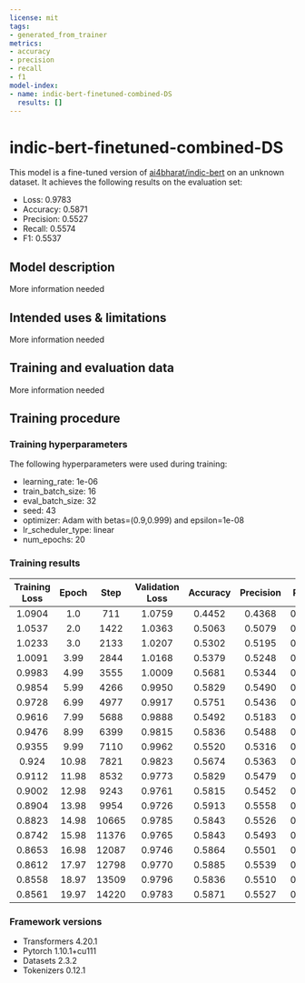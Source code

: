 ```yaml
---
license: mit
tags:
- generated_from_trainer
metrics:
- accuracy
- precision
- recall
- f1
model-index:
- name: indic-bert-finetuned-combined-DS
  results: []
---
```


<!-- This model card has been generated automatically according to the information the Trainer had access to. You
should probably proofread and complete it, then remove this comment. -->

# indic-bert-finetuned-combined-DS

This model is a fine-tuned version of [ai4bharat/indic-bert](https://huggingface.co/ai4bharat/indic-bert) on an unknown dataset.
It achieves the following results on the evaluation set:
- Loss: 0.9783
- Accuracy: 0.5871
- Precision: 0.5527
- Recall: 0.5574
- F1: 0.5537

## Model description

More information needed

## Intended uses & limitations

More information needed

## Training and evaluation data

More information needed

## Training procedure

### Training hyperparameters

The following hyperparameters were used during training:
- learning_rate: 1e-06
- train_batch_size: 16
- eval_batch_size: 32
- seed: 43
- optimizer: Adam with betas=(0.9,0.999) and epsilon=1e-08
- lr_scheduler_type: linear
- num_epochs: 20

### Training results

| Training Loss | Epoch | Step  | Validation Loss | Accuracy | Precision | Recall | F1     |
|:-------------:|:-----:|:-----:|:---------------:|:--------:|:---------:|:------:|:------:|
| 1.0904        | 1.0   | 711   | 1.0759          | 0.4452   | 0.4368    | 0.4155 | 0.3333 |
| 1.0537        | 2.0   | 1422  | 1.0363          | 0.5063   | 0.5079    | 0.4902 | 0.4889 |
| 1.0233        | 3.0   | 2133  | 1.0207          | 0.5302   | 0.5195    | 0.5266 | 0.4956 |
| 1.0091        | 3.99  | 2844  | 1.0168          | 0.5379   | 0.5248    | 0.5313 | 0.5124 |
| 0.9983        | 4.99  | 3555  | 1.0009          | 0.5681   | 0.5344    | 0.5424 | 0.5335 |
| 0.9854        | 5.99  | 4266  | 0.9950          | 0.5829   | 0.5490    | 0.5548 | 0.5492 |
| 0.9728        | 6.99  | 4977  | 0.9917          | 0.5751   | 0.5436    | 0.5515 | 0.5434 |
| 0.9616        | 7.99  | 5688  | 0.9888          | 0.5492   | 0.5183    | 0.5308 | 0.5107 |
| 0.9476        | 8.99  | 6399  | 0.9815          | 0.5836   | 0.5488    | 0.5526 | 0.5499 |
| 0.9355        | 9.99  | 7110  | 0.9962          | 0.5520   | 0.5316    | 0.5419 | 0.5223 |
| 0.924         | 10.98 | 7821  | 0.9823          | 0.5674   | 0.5363    | 0.5453 | 0.5315 |
| 0.9112        | 11.98 | 8532  | 0.9773          | 0.5829   | 0.5479    | 0.5504 | 0.5488 |
| 0.9002        | 12.98 | 9243  | 0.9761          | 0.5815   | 0.5452    | 0.5479 | 0.5459 |
| 0.8904        | 13.98 | 9954  | 0.9726          | 0.5913   | 0.5558    | 0.5495 | 0.5512 |
| 0.8823        | 14.98 | 10665 | 0.9785          | 0.5843   | 0.5526    | 0.5583 | 0.5533 |
| 0.8742        | 15.98 | 11376 | 0.9765          | 0.5843   | 0.5493    | 0.5543 | 0.5500 |
| 0.8653        | 16.98 | 12087 | 0.9746          | 0.5864   | 0.5501    | 0.5532 | 0.5508 |
| 0.8612        | 17.97 | 12798 | 0.9770          | 0.5885   | 0.5539    | 0.5566 | 0.5548 |
| 0.8558        | 18.97 | 13509 | 0.9796          | 0.5836   | 0.5510    | 0.5565 | 0.5520 |
| 0.8561        | 19.97 | 14220 | 0.9783          | 0.5871   | 0.5527    | 0.5574 | 0.5537 |


### Framework versions

- Transformers 4.20.1
- Pytorch 1.10.1+cu111
- Datasets 2.3.2
- Tokenizers 0.12.1
